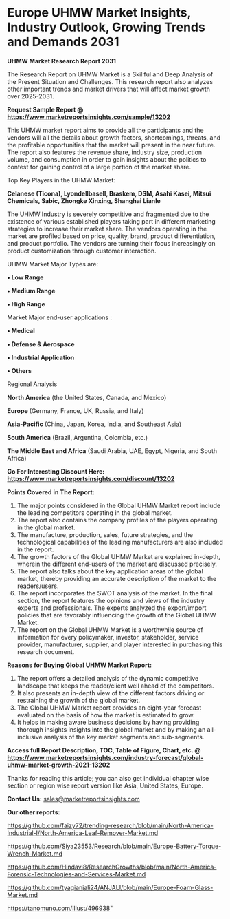# Europe UHMW Market Insights, Industry Outlook, Growing Trends and Demands 2031

<strong>UHMW Market Research Report 2031</strong>

The Research Report on UHMW Market is a Skillful and Deep Analysis of the Present Situation and Challenges. This research report also analyzes other important trends and market drivers that will affect market growth over 2025-2031.

<strong>Request Sample Report @ <a href=https://www.marketreportsinsights.com/sample/13202>https://www.marketreportsinsights.com/sample/13202</a></strong>

This UHMW market report aims to provide all the participants and the vendors will all the details about growth factors, shortcomings, threats, and the profitable opportunities that the market will present in the near future. The report also features the revenue share, industry size, production volume, and consumption in order to gain insights about the politics to contest for gaining control of a large portion of the market share.

Top Key Players in the UHMW Market:

<strong>Celanese (Ticona), Lyondellbasell, Braskem, DSM, Asahi Kasei, Mitsui Chemicals, Sabic, Zhongke Xinxing, Shanghai Lianle</strong>

The UHMW Industry is severely competitive and fragmented due to the existence of various established players taking part in different marketing strategies to increase their market share. The vendors operating in the market are profiled based on price, quality, brand, product differentiation, and product portfolio. The vendors are turning their focus increasingly on product customization through customer interaction.

UHMW Market Major Types are:

<strong>• Low Range

• Medium Range

• High Range</strong>

Market Major end-user applications :

<strong>• Medical

• Defense & Aerospace

• Industrial Application

• Others</strong>

Regional Analysis

</u><strong><b>North America</b></strong> (the United States, Canada, and Mexico)

<strong><b>Europe </b></strong>(Germany, France, UK, Russia, and Italy)

<strong><b>Asia-Pacific</b></strong> (China, Japan, Korea, India, and Southeast Asia)

<strong><b>South America</b></strong> (Brazil, Argentina, Colombia, etc.)

<strong><b>The Middle East and Africa</b></strong> (Saudi Arabia, UAE, Egypt, Nigeria, and South Africa)

<strong>Go For Interesting Discount Here: <a href=https://www.marketreportsinsights.com/discount/13202>https://www.marketreportsinsights.com/discount/13202</a></strong>

<strong>Points Covered in The Report:</strong>
<ol>
  <li>The major points considered in the Global UHMW Market report include the leading competitors operating in the global market.</li>
  <li>The report also contains the company profiles of the players operating in the global market.</li>
  <li>The manufacture, production, sales, future strategies, and the technological capabilities of the leading manufacturers are also included in the report.</li>
  <li>The growth factors of the Global UHMW Market are explained in-depth, wherein the different end-users of the market are discussed precisely.</li>
  <li>The report also talks about the key application areas of the global market, thereby providing an accurate description of the market to the readers/users.</li>
  <li>The report incorporates the SWOT analysis of the market. In the final section, the report features the opinions and views of the industry experts and professionals. The experts analyzed the export/import policies that are favorably influencing the growth of the Global UHMW Market.</li>
  <li>The report on the Global UHMW Market is a worthwhile source of information for every policymaker, investor, stakeholder, service provider, manufacturer, supplier, and player interested in purchasing this research document.</li>
</ol>
<strong>Reasons for Buying Global UHMW Market Report:</strong>

<ol>
  <li>The report offers a detailed analysis of the dynamic competitive landscape that keeps the reader/client well ahead of the competitors.</li>
  <li>It also presents an in-depth view of the different factors driving or restraining the growth of the global market.</li>
  <li>The Global UHMW Market report provides an eight-year forecast evaluated on the basis of how the market is estimated to grow.</li>
  <li>It helps in making aware business decisions by having providing thorough insights insights into the global market and by making an all-inclusive analysis of the key market segments and sub-segments.</li>
</ol>
<strong>Access full Report Description, TOC, Table of Figure, Chart, etc. @ <a href=https://www.marketreportsinsights.com/industry-forecast/global-uhmw-market-growth-2021-13202>https://www.marketreportsinsights.com/industry-forecast/global-uhmw-market-growth-2021-13202</a></strong>


Thanks for reading this article; you can also get individual chapter wise section or region wise report version like Asia, United States, Europe.

<strong>Contact Us:</strong>
sales@marketreportsinsights.com

<strong>Our other reports:</strong>

<a href=https://github.com/faizy72/trending-research/blob/main/North-America-Industrial-I/North-America-Leaf-Remover-Market.md>https://github.com/faizy72/trending-research/blob/main/North-America-Industrial-I/North-America-Leaf-Remover-Market.md</a>

<a href=https://github.com/Siya23553/Research/blob/main/Europe-Battery-Torque-Wrench-Market.md>https://github.com/Siya23553/Research/blob/main/Europe-Battery-Torque-Wrench-Market.md</a>

<a href=https://github.com/Hindavi8/ResearchGrowths/blob/main/North-America-Forensic-Technologies-and-Services-Market.md>https://github.com/Hindavi8/ResearchGrowths/blob/main/North-America-Forensic-Technologies-and-Services-Market.md</a>

<a href=https://github.com/tyagianjali24/ANJALI/blob/main/Europe-Foam-Glass-Market.md>https://github.com/tyagianjali24/ANJALI/blob/main/Europe-Foam-Glass-Market.md</a>

<a href=https://tanomuno.com/illust/496938>https://tanomuno.com/illust/496938</a>"
